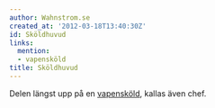 ```yaml
---
author: Wahnstrom.se
created_at: '2012-03-18T13:40:30Z'
id: Sköldhuvud
links:
  mention:
  - vapensköld
title: Sköldhuvud
---
```


Delen längst upp på en [vapensköld], kallas även chef.

  [vapensköld]: vapensköld